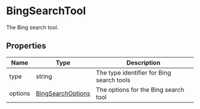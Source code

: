 # BingSearchTool

The Bing search tool.





## Properties

| Name | Type | Description |
| ---- | ---- | ----------- |
| type | string | The type identifier for Bing search tools  |
| options | [BingSearchOptions](BingSearchOptions.md) | The options for the Bing search tool  |



